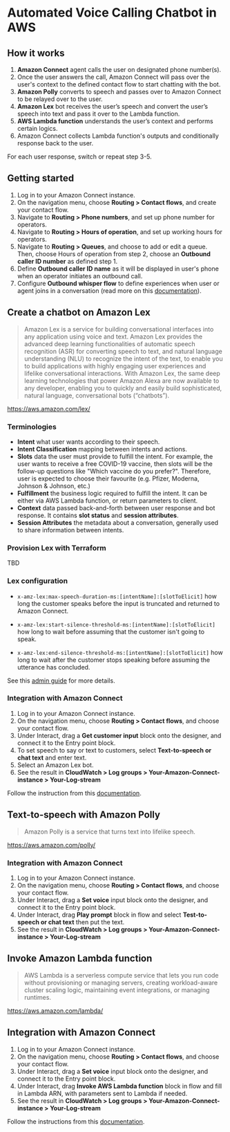 # Automated Voice Calling Chatbot in AWS

## How it works

1. **Amazon Connect** agent calls the user on designated phone number(s).
2. Once the user answers the call, Amazon Connect will pass over the user's context to the defined
   contact flow to start chatting with the bot.
3. **Amazon Polly** converts to speech and passes over to Amazon Connect to be relayed over to the
   user.
4. **Amazon Lex** bot receives the user’s speech and convert the user’s speech into text and pass it
   over to the Lambda function.
5. **AWS Lambda function** understands the user’s context and performs certain logics.
6. Amazon Connect collects Lambda function's outputs and conditionally response back to the user.

For each user response, switch or repeat step 3-5.

## Getting started

1. Log in to your Amazon Connect instance.
2. On the navigation menu, choose **Routing > Contact flows**, and create your contact flow.
3. Navigate to **Routing > Phone numbers**, and set up phone number for operators.
4. Navigate to **Routing > Hours of operation**, and set up working hours for operators.
5. Navigate to **Routing > Queues**, and choose to add or edit a queue. Then, choose Hours of
   operation from step 2, choose an **Outbound caller ID number** as defined step 1.
6. Define **Outbound caller ID name** as it will be displayed in user's phone when an operator
   initiates an outbound call.
7. Configure **Outbound whisper flow** to define experiences when user or agent joins in a
   conversation (read more on
   this [documentation](https://docs.aws.amazon.com/connect/latest/adminguide/set-whisper-flow.html)).

## Create a chatbot on Amazon Lex

> Amazon Lex is a service for building conversational interfaces into any application using voice and text. Amazon Lex provides the advanced deep learning functionalities of automatic speech recognition (ASR) for converting speech to text, and natural language understanding (NLU) to recognize the intent of the text, to enable you to build applications with highly engaging user experiences and lifelike conversational interactions. With Amazon Lex, the same deep learning technologies that power Amazon Alexa are now available to any developer, enabling you to quickly and easily build sophisticated, natural language, conversational bots (“chatbots”).

<https://aws.amazon.com/lex/>

### Terminologies

- **Intent** what user wants according to their speech.
- **Intent Classification** mapping between intents and actions.
- **Slots** data the user must provide to fulfill the intent. For example, the user wants to receive
  a free COVID-19 vaccine, then slots will be the follow-up questions like "Which vaccine do you
  prefer?". Therefore, user is expected to choose their favourite (e.g. Pfizer, Moderna, Johnson &
  Johnson, etc.)
- **Fulfillment** the business logic required to fulfill the intent. It can be either via AWS Lambda
  function, or return parameters to client.
- **Context** data passed back-and-forth between user response and bot response. It contains **slot
  status** and **session attributes**.
- **Session Attributes** the metadata about a conversation, generally used to share information
  between intents.

### Provision Lex with Terraform

TBD

### Lex configuration

- `x-amz-lex:max-speech-duration-ms:[intentName]:[slotToElicit]` how long the customer speaks before
  the input is truncated and returned to Amazon Connect.

- `x-amz-lex:start-silence-threshold-ms:[intentName]:[slotToElicit]` how long to wait before
  assuming that the customer isn't going to speak.

- `x-amz-lex:end-silence-threshold-ms:[intentName]:[slotToElicit]` how long to wait after the
  customer stops speaking before assuming the utterance has concluded.

See
this [admin guide](https://docs.aws.amazon.com/connect/latest/adminguide/get-customer-input.html)
for more details.

### Integration with Amazon Connect

1. Log in to your Amazon Connect instance.
2. On the navigation menu, choose **Routing > Contact flows**, and choose your contact flow.
3. Under Interact, drag a **Get customer input** block onto the designer, and connect it to the
   Entry point block.
4. To set speech to say or text to customers, select **Text-to-speech or chat text** and enter text.
5. Select an Amazon Lex bot.
6. See the result in **CloudWatch > Log groups > Your-Amazon-Connect-instance > Your-Log-stream**

Follow the instruction from
this [documentation](https://docs.aws.amazon.com/connect/latest/adminguide/amazon-lex.html).

## Text-to-speech with Amazon Polly

> Amazon Polly is a service that turns text into lifelike speech.

<https://aws.amazon.com/polly/>

### Integration with Amazon Connect

1. Log in to your Amazon Connect instance.
2. On the navigation menu, choose **Routing > Contact flows**, and choose your contact flow.
3. Under Interact, drag a **Set voice** input block onto the designer, and connect it to the Entry
   point block.
4. Under Interact, drag **Play prompt** block in flow and select **Test-to-speech or chat text**
   then put the text.
5. See the result in **CloudWatch > Log groups > Your-Amazon-Connect-instance > Your-Log-stream**

## Invoke Amazon Lambda function

> AWS Lambda is a serverless compute service that lets you run code without provisioning or managing servers, creating workload-aware cluster scaling logic, maintaining event integrations, or managing runtimes.

<https://aws.amazon.com/lambda/>

## Integration with Amazon Connect

1. Log in to your Amazon Connect instance.
2. On the navigation menu, choose **Routing > Contact flows**, and choose your contact flow.
3. Under Interact, drag a **Set voice** input block onto the designer, and connect it to the Entry
   point block.
4. Under Interact, drag **Invoke AWS Lambda function** block in flow and fill in Lambda ARN, with
   parameters sent to Lambda if needed.
5. See the result in **CloudWatch > Log groups > Your-Amazon-Connect-instance > Your-Log-stream**

Follow the instructions from
this [documentation](https://docs.aws.amazon.com/connect/latest/adminguide/connect-lambda-functions.html).


